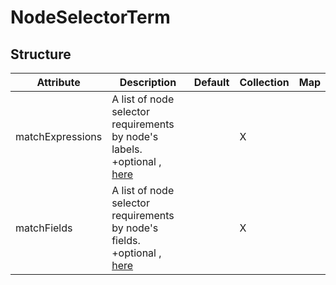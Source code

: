 # NodeSelectorTerm 
 

## Structure 
 

| Attribute        | Description                                                                                                                   | Default | Collection | Map  |
| ---------------- | ----------------------------------------------------------------------------------------------------------------------------- | ------- | ---------- | ---  |
| matchExpressions | A list of node selector requirements by node's labels. +optional , [here](NodeSelectorRequirement/NodeSelectorRequirement.md) |         | X          |      |
| matchFields      | A list of node selector requirements by node's fields. +optional , [here](NodeSelectorRequirement/NodeSelectorRequirement.md) |         | X          |      |